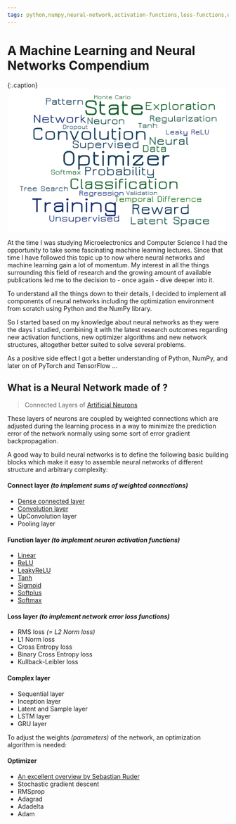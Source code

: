 ```yaml
---
tags: python,numpy,neural-network,activation-functions,loss-functions,optimizer,optimizer-algorithms,derivatives,convolution,pooling,relu,leakyrelu,softmax
---
```


# A Machine Learning and Neural Networks Compendium

{:.caption}
![Machine Learning Word Cloud](assets/images/ml_word_cloud.png)
<div class="clearfix"></div>

At the time I was studying Microelectronics and Computer Science I had the opportunity to take some fascinating machine learning lectures.
Since that time I have followed this topic up to now where neural networks and machine learning gain a lot of momentum.
My interest in all the things surrounding this field of research and the growing amount of available publications led me to the decision to - once again - dive deeper into it.

To understand all the things down to their details, I decided to implement all components of neural networks including the optimization environment from scratch using Python and the NumPy library.

So I started based on my knowledge about neural networks as they were the days I studied, combining it with the latest research outcomes regarding new activation functions, new optimizer algorithms and new network structures, altogether better suited to solve several problems.

As a positive side effect I got a better understanding of Python, NumPy, and later on of PyTorch and TensorFlow ...

## What is a Neural Network made of ?

>Connected Layers of [Artificial Neurons](artificial_neuron.md)

These layers of neurons are coupled by weighted connections which are adjusted during the learning process in a way to minimize the prediction error of the network normally using some sort of error gradient backpropagation.

A good way to build neural networks is to define the following basic building blocks which make it easy to assemble neural networks of different structure and arbitrary complexity:

#### **Connect layer** *(to implement sums of weighted connections)*

- [Dense connected layer](dense_connected_layer.md)
- [Convolution layer](convolutional_networks.md)
- UpConvolution layer
- Pooling layer

#### **Function layer** *(to implement neuron activation functions)*

- [Linear](https://github.com/maideas/numpy-neural-network/blob/master/Linear.ipynb)
- [ReLU](https://github.com/maideas/numpy-neural-network/blob/master/ReLU.ipynb)
- [LeakyReLU](https://github.com/maideas/numpy-neural-network/blob/master/LeakyReLU.ipynb)
- [Tanh](https://github.com/maideas/numpy-neural-network/blob/master/Tanh.ipynb)
- [Sigmoid](https://github.com/maideas/numpy-neural-network/blob/master/Sigmoid.ipynb)
- [Softplus](https://github.com/maideas/numpy-neural-network/blob/master/Softplus.ipynb)
- [Softmax](classification_basics.md)

#### **Loss layer** *(to implement network error loss functions)*

- RMS loss *(= L2 Norm loss)*
- L1 Norm loss
- Cross Entropy loss
- Binary Cross Entropy loss
- Kullback-Leibler loss

#### **Complex layer**

- Sequential layer
- Inception layer
- Latent and Sample layer
- LSTM layer
- GRU layer

To adjust the weights *(parameters)* of the network, an optimization algorithm is needed:

#### **Optimizer**

- [An excellent overview by Sebastian Ruder](http://ruder.io/optimizing-gradient-descent/)
- Stochastic gradient descent
- RMSprop
- Adagrad
- Adadelta
- Adam

